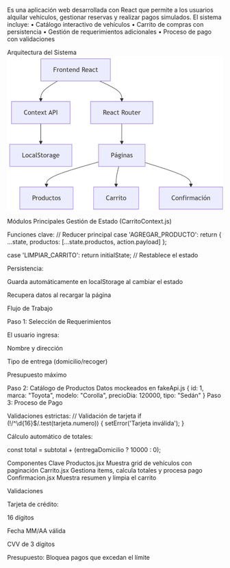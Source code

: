 Es una aplicación web desarrollada con React que permite a los usuarios alquilar vehículos, gestionar reservas y realizar pagos simulados. El sistema incluye:
•	Catálogo interactivo de vehículos
•	Carrito de compras con persistencia
•	Gestión de requerimientos adicionales
•	Proceso de pago con validaciones

Arquitectura del Sistema
![alt text](image.png)

 Módulos Principales
 Gestión de Estado (CarritoContext.js)

Funciones clave:
// Reducer principal
case 'AGREGAR_PRODUCTO': 
  return { ...state, productos: [...state.productos, action.payload] };

case 'LIMPIAR_CARRITO':
  return initialState; // Restablece el estado

  Persistencia:

Guarda automáticamente en localStorage al cambiar el estado

Recupera datos al recargar la página

Flujo de Trabajo

Paso 1: Selección de Requerimientos

El usuario ingresa:

Nombre y dirección

Tipo de entrega (domicilio/recoger)

Presupuesto máximo

Paso 2: Catálogo de Productos
Datos mockeados en fakeApi.js
{
  id: 1,
  marca: "Toyota",
  modelo: "Corolla",
  precioDia: 120000,
  tipo: "Sedán"
}
Paso 3: Proceso de Pago

Validaciones estrictas:
// Validación de tarjeta
if (!/^\d{16}$/.test(tarjeta.numero)) {
  setError('Tarjeta inválida');
}

Cálculo automático de totales:

const total = subtotal + (entregaDomicilio ? 10000 : 0);

Componentes Clave
Productos.jsx	Muestra grid de vehículos con paginación
Carrito.jsx	Gestiona items, calcula totales y procesa pago
Confirmacion.jsx	Muestra resumen y limpia el carrito

 Validaciones

Tarjeta de crédito:

16 dígitos

Fecha MM/AA válida

CVV de 3 dígitos

Presupuesto: Bloquea pagos que excedan el límite
